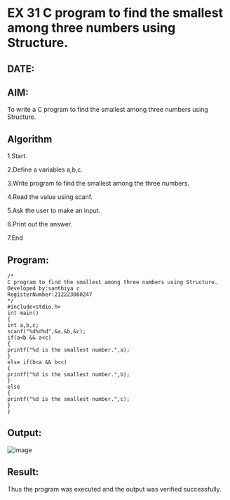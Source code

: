 # EX 31 C program to find the smallest among three numbers using Structure.
## DATE:
## AIM:
To write a C program to find the smallest among three numbers using Structure.

## Algorithm
1.Start.

2.Define a variables a,b,c.

3.Write program to find the smallest among the three numbers.

4.Read the value using scanf.

5.Ask the user to make an input.

6.Print out the answer.

7.End   

## Program:
```
/*
C program to find the smallest among three numbers using Structure.
Developed by:santhiya c 
RegisterNumber:212223060247  
*/
#include<stdio.h> 
int main()
{
int a,b,c; 
scanf("%d%d%d",&a,&b,&c); 
if(a<b && a<c)
{
printf("%d is the smallest number.",a);
}
else if(b<a && b<c)
{
printf("%d is the smallest number.",b);
}
else
{
printf("%d is the smallest number.",c);
}
}

```

## Output:
![image](https://github.com/user-attachments/assets/00045fb2-fbc7-4770-96bc-4e2d0b1d86d6)



## Result:
Thus the program was executed and the output was verified successfully.
